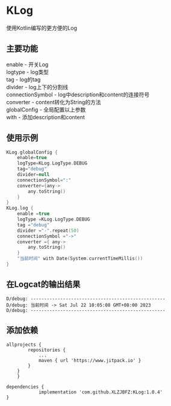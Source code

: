 # KLog
使用Kotlin编写的更方便的Log

## 主要功能
enable - 开关Log  
logtype - log类型  
tag - log的tag  
divider - log上下的分割线  
connectionSymbol - log中description和content的连接符号  
converter - content转化为String的方法  
globalConfig - 全局配置以上参数  
with - 添加description和content  

## 使用示例
```kotlin
KLog.globalConfig {
    enable=true
    logType=KLog.LogType.DEBUG
    tag="debug"
    divider=null
    connectionSymbol=":"
    converter={any->
        any.toString()
    }
}
KLog.log {
    enable =true
    logType =KLog.LogType.DEBUG
    tag ="debug"
    divider ="-".repeat(50)
    connectionSymbol ="->"
    converter ={ any->
        any.toString()
    }
    "当前时间" with Date(System.currentTimeMillis())
}
```

## 在Logcat的输出结果
```
D/debug: --------------------------------------------------
D/debug: 当前时间 -> Sat Jul 22 10:05:08 GMT+08:00 2023
D/debug: --------------------------------------------------
```

## 添加依赖
```
allprojects {
		repositories {
			...
			maven { url 'https://www.jitpack.io' }
		}
	}
	}
```
```
dependencies {
	        implementation 'com.github.XLZJBFZ:KLog:1.0.4'
}
```
